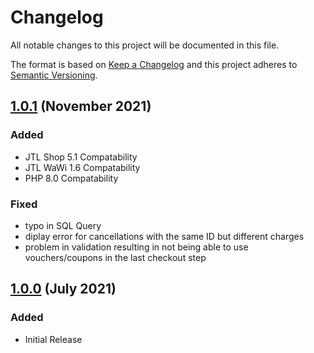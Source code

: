 # Changelog
All notable changes to this project will be documented in this file.

The format is based on [Keep a Changelog](http://keepachangelog.com/en/1.0.0/) and this project adheres to [Semantic Versioning](http://semver.org/spec/v2.0.0.html).

## [1.0.1] (November 2021)
### Added
- JTL Shop 5.1 Compatability
- JTL WaWi 1.6 Compatability
- PHP 8.0 Compatability

### Fixed
- typo in SQL Query
- diplay error for cancellations with the same ID but different charges
- problem in validation resulting in not being able to use vouchers/coupons in the last checkout step

## [1.0.0] (July 2021)
### Added
- Initial Release

[1.0.1]: https://github.com/unzerdev/jtl5/compare/1.0.0...1.0.1
[1.0.0]: https://github.com/unzerdev/jtl5
